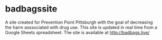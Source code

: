 # badbagssite
A site created for Prevention Point Pittsburgh with the goal of decreasing the harm asssociated with drug use. This site is updated in real time from a Google Sheets spreadsheet. The site is available at http://badbags.live/
